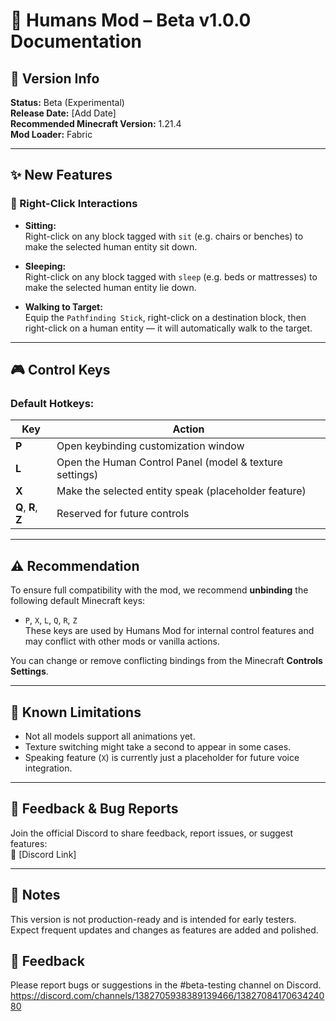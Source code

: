 # 📘 Humans Mod – Beta v1.0.0 Documentation

## 🔧 Version Info
**Status:** Beta (Experimental)  
**Release Date:** [Add Date]  
**Recommended Minecraft Version:** 1.21.4  
**Mod Loader:** Fabric

---

## ✨ New Features

### 🔲 Right-Click Interactions
- **Sitting:**  
  Right-click on any block tagged with `sit` (e.g. chairs or benches) to make the selected human entity sit down.
  
- **Sleeping:**  
  Right-click on any block tagged with `sleep` (e.g. beds or mattresses) to make the selected human entity lie down.

- **Walking to Target:**  
  Equip the `Pathfinding Stick`, right-click on a destination block, then right-click on a human entity — it will automatically walk to the target.

---

## 🎮 Control Keys

### Default Hotkeys:
| Key | Action |
|-----|--------|
| **P** | Open keybinding customization window |
| **L** | Open the Human Control Panel (model & texture settings) |
| **X** | Make the selected entity speak (placeholder feature) |
| **Q**, **R**, **Z** | Reserved for future controls |

---

## ⚠️ Recommendation
To ensure full compatibility with the mod, we recommend **unbinding** the following default Minecraft keys:
- `P`, `X`, `L`, `Q`, `R`, `Z`  
These keys are used by Humans Mod for internal control features and may conflict with other mods or vanilla actions.

You can change or remove conflicting bindings from the Minecraft **Controls Settings**.

---

## 🧪 Known Limitations
- Not all models support all animations yet.  
- Texture switching might take a second to appear in some cases.  
- Speaking feature (`X`) is currently just a placeholder for future voice integration.

---

## 💬 Feedback & Bug Reports
Join the official Discord to share feedback, report issues, or suggest features:  
🔗 [Discord Link]

---

## 🧠 Notes
This version is not production-ready and is intended for early testers. Expect frequent updates and changes as features are added and polished.

## 💬 Feedback
Please report bugs or suggestions in the #beta-testing channel on Discord.
https://discord.com/channels/1382705938389139466/1382708417063424080

